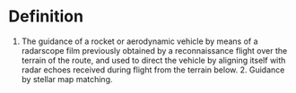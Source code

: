 # Definition

1.  The guidance of a rocket or aerodynamic vehicle by means of a
    radarscope film previously obtained by a reconnaissance flight over
    the terrain of the route, and used to direct the vehicle by aligning
    itself with radar echoes received during flight from the terrain
    below. 2. Guidance by stellar map matching.
